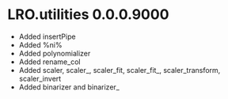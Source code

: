 # LRO.utilities 0.0.0.9000

* Added insertPipe
* Added %ni%
* Added polynomializer
* Added rename_col
* Added scaler, scaler_, scaler_fit, scaler_fit_, scaler_transform, scaler_invert
* Added binarizer and binarizer_


